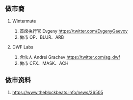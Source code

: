 ## 做市商
1. Wintermute 
    1. 首席执行官 Evgeny https://twitter.com/EvgenyGaevoy
    2. 做市 OP、BLUR、ARB

2. DWF Labs
    1. 合伙人 Andrei Grachev https://twitter.com/ag_dwf
    2. 做市 CFX、MASK、ACH 


## 做市资料
1. https://www.theblockbeats.info/news/36505